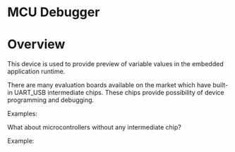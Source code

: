 # MCU Debugger

# Overview

This device is used to provide preview of variable values
in the embedded application runtime.

There are many evaluation boards available on the market which 
have built-in UART_USB intermediate chips. These chips provide
possibility of device programming and debugging.

Examples:



What about microcontrollers without any intermediate chip?

Example:
